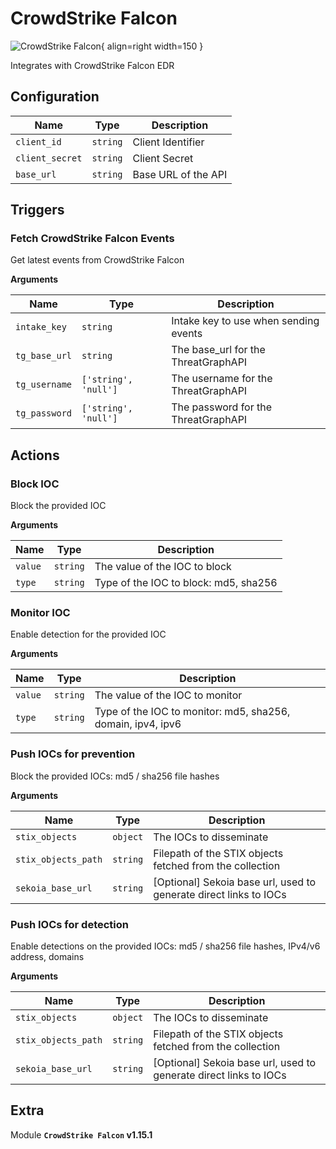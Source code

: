 # CrowdStrike Falcon

![CrowdStrike Falcon](/assets/playbooks/library/crowdstrike-falcon.png){ align=right width=150 }

Integrates with CrowdStrike Falcon EDR

## Configuration

| Name      |  Type   |  Description  |
| --------- | ------- | --------------------------- |
| `client_id` | `string` | Client Identifier |
| `client_secret` | `string` | Client Secret |
| `base_url` | `string` | Base URL of the API |

## Triggers

### Fetch CrowdStrike Falcon Events

Get latest events from CrowdStrike Falcon

**Arguments**

| Name      |  Type   |  Description  |
| --------- | ------- | --------------------------- |
| `intake_key` | `string` | Intake key to use when sending events |
| `tg_base_url` | `string` | The base_url for the ThreatGraphAPI |
| `tg_username` | `['string', 'null']` | The username for the ThreatGraphAPI |
| `tg_password` | `['string', 'null']` | The password for the ThreatGraphAPI |

## Actions

### Block IOC

Block the provided IOC

**Arguments**

| Name      |  Type   |  Description  |
| --------- | ------- | --------------------------- |
| `value` | `string` | The value of the IOC to block |
| `type` | `string` | Type of the IOC to block: md5, sha256 |

### Monitor IOC

Enable detection for the provided IOC

**Arguments**

| Name      |  Type   |  Description  |
| --------- | ------- | --------------------------- |
| `value` | `string` | The value of the IOC to monitor |
| `type` | `string` | Type of the IOC to monitor: md5, sha256, domain, ipv4, ipv6 |

### Push IOCs for prevention

Block the provided IOCs: md5 / sha256 file hashes

**Arguments**

| Name      |  Type   |  Description  |
| --------- | ------- | --------------------------- |
| `stix_objects` | `object` | The IOCs to disseminate |
| `stix_objects_path` | `string` | Filepath of the STIX objects fetched from the collection |
| `sekoia_base_url` | `string` | [Optional] Sekoia base url, used to generate direct links to IOCs |

### Push IOCs for detection

Enable detections on the provided IOCs: md5 / sha256 file hashes, IPv4/v6 address, domains

**Arguments**

| Name      |  Type   |  Description  |
| --------- | ------- | --------------------------- |
| `stix_objects` | `object` | The IOCs to disseminate |
| `stix_objects_path` | `string` | Filepath of the STIX objects fetched from the collection |
| `sekoia_base_url` | `string` | [Optional] Sekoia base url, used to generate direct links to IOCs |


## Extra

Module **`CrowdStrike Falcon` v1.15.1**